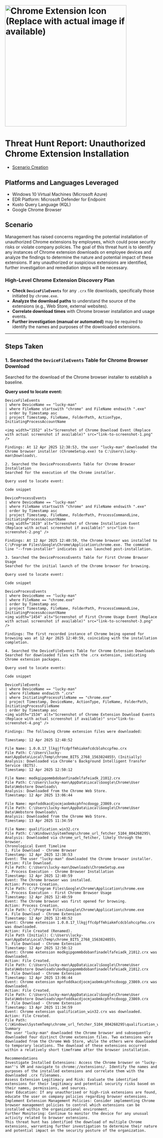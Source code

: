 # <img width="400" src="https://github.com/user-attachments/assets/44bac428-01bb-4fe9-9d85-96cba7698bee" alt="Chrome Extension Icon (Replace with actual image if available)"/>

# Threat Hunt Report: Unauthorized Chrome Extension Installation
- [Scenario Creation](link-to-scenario-creation-if-applicable.md)

## Platforms and Languages Leveraged
- Windows 10 Virtual Machines (Microsoft Azure)
- EDR Platform: Microsoft Defender for Endpoint
- Kusto Query Language (KQL)
- Google Chrome Browser

## Scenario

Management has raised concerns regarding the potential installation of unauthorized Chrome extensions by employees, which could pose security risks or violate company policies. The goal of this threat hunt is to identify any instances of Chrome extension downloads on employee devices and analyze the findings to determine the nature and potential impact of these extensions. If any unauthorized or suspicious extensions are identified, further investigation and remediation steps will be necessary.

### High-Level Chrome Extension Discovery Plan

- **Check `DeviceFileEvents`** for any `.crx` file downloads, specifically those initiated by `chrome.exe`.
- **Analyze the download paths** to understand the source of the extensions (e.g., Web Store, external websites).
- **Correlate download times** with Chrome browser installation and usage events.
- **Further investigation (manual or automated)** may be required to identify the names and purposes of the downloaded extensions.

---

## Steps Taken

### 1. Searched the `DeviceFileEvents` Table for Chrome Browser Download

Searched for the download of the Chrome browser installer to establish a baseline.

**Query used to locate event:**

```kql
DeviceFileEvents
| where DeviceName == "lucky-man"
| where FileName startswith "chrome" and FileName endswith ".exe"
| order by Timestamp asc
| project Timestamp, FileName, FolderPath, ActionType, InitiatingProcessAccountName

<img width="1552" alt="Screenshot of Chrome Download Event (Replace with actual screenshot if available)" src="link-to-screenshot-1.png" />

Findings: At 12 Apr 2025 12:38:53, the user "lucky-man" downloaded the Chrome browser installer (ChromeSetup.exe) to C:\Users\lucky-man\Downloads\.

2. Searched the DeviceProcessEvents Table for Chrome Browser Installation
Searched for the execution of the Chrome installer.

Query used to locate event:

Code snippet

DeviceProcessEvents
| where DeviceName == "lucky-man"
| where FileName startswith "chrome" and FileName endswith ".exe"
| order by Timestamp asc
| project Timestamp, FileName, FolderPath, ProcessCommandLine, InitiatingProcessAccountName
<img width="1619" alt="Screenshot of Chrome Installation Event (Replace with actual screenshot if available)" src="link-to-screenshot-2.png" />

Findings: At 12 Apr 2025 12:40:59, the Chrome browser was installed to C:\Program Files\Google\Chrome\Application\chrome.exe. The command line "--from-installer" indicates it was launched post-installation.

3. Searched the DeviceProcessEvents Table for First Chrome Browser Usage
Searched for the initial launch of the Chrome browser for browsing.

Query used to locate event:

Code snippet

DeviceProcessEvents
| where DeviceName == "lucky-man"
| where FileName == "chrome.exe"
| order by Timestamp asc
| project Timestamp, FileName, FolderPath, ProcessCommandLine, InitiatingProcessAccountName
<img width="1454" alt="Screenshot of First Chrome Usage Event (Replace with actual screenshot if available)" src="link-to-screenshot-3.png" />

Findings: The first recorded instance of Chrome being opened for browsing was at 12 Apr 2025 12:40:59, coinciding with the installation completion.

4. Searched the DeviceFileEvents Table for Chrome Extension Downloads
Searched for downloaded files with the .crx extension, indicating Chrome extension packages.

Query used to locate events:

Code snippet

DeviceFileEvents
| where DeviceName == "lucky-man"
| where FileName endswith ".crx"
| where InitiatingProcessFileName == "chrome.exe"
| project Timestamp, DeviceName, ActionType, FileName, FolderPath, InitiatingProcessFileName
| order by Timestamp asc
<img width="1534" alt="Screenshot of Chrome Extension Download Events (Replace with actual screenshot if available)" src="link-to-screenshot-4.png" />

Findings: The following Chrome extension files were downloaded:

Timestamp: 12 Apr 2025 12:48:52

File Name: 1.0.0.17_llkgjffcdpffmhiakmfcdcblohccpfmo.crx
File Path: C:\Users\lucky-man\AppData\Local\Temp\chrome_BITS_2768_1563824855\ (Initially)
Analysis: Downloaded via Chrome's Background Intelligent Transfer Service (BITS).
Timestamp: 12 Apr 2025 12:50:12

File Name: modkgipgommbdobanfinadelfafeiadk_21012.crx
File Path: C:\Users\lucky-man\AppData\Local\Google\Chrome\User Data\Webstore Downloads\
Analysis: Downloaded from the Chrome Web Store.
Timestamp: 12 Apr 2025 13:06:44

File Name: mpnfoddkacdjocmjaobmkcphfncdoogp_23869.crx
File Path: C:\Users\lucky-man\AppData\Local\Google\Chrome\User Data\Webstore Downloads\
Analysis: Downloaded from the Chrome Web Store.
Timestamp: 13 Apr 2025 11:34:59

File Name: qualification_win32.crx
File Path: C:\Windows\SystemTemp\chrome_url_fetcher_5104_804268295\
Analysis: Downloaded via chrome_url_fetcher, likely through the browser.
Chronological Event Timeline
1. File Download - Chrome Browser
Timestamp: 12 Apr 2025 12:38:53
Event: The user "lucky-man" downloaded the Chrome browser installer.
Action: File Download.
File Path: C:\Users\lucky-man\Downloads\ChromeSetup.exe
2. Process Execution - Chrome Browser Installation
Timestamp: 12 Apr 2025 12:40:59
Event: The Chrome browser was installed.
Action: Process Creation.
File Path: C:\Program Files\Google\Chrome\Application\chrome.exe
3. Process Execution - First Chrome Browser Usage
Timestamp: 12 Apr 2025 12:40:59
Event: The Chrome browser was first opened for browsing.
Action: Process Creation.
File Path: C:\Program Files\Google\Chrome\Application\chrome.exe
4. File Download - Chrome Extension
Timestamp: 12 Apr 2025 12:48:52
Event: Chrome extension 1.0.0.17_llkgjffcdpffmhiakmfcdcblohccpfmo.crx was downloaded.
Action: File Created (Renamed).
File Path (Initial): C:\Users\lucky-man\AppData\Local\Temp\chrome_BITS_2768_1563824855\
5. File Download - Chrome Extension
Timestamp: 12 Apr 2025 12:50:12
Event: Chrome extension modkgipgommbdobanfinadelfafeiadk_21012.crx was downloaded.
Action: File Created.
File Path: C:\Users\lucky-man\AppData\Local\Google\Chrome\User Data\Webstore Downloads\modkgipgommbdobanfinadelfafeiadk_21012.crx
6. File Download - Chrome Extension
Timestamp: 12 Apr 2025 13:06:44
Event: Chrome extension mpnfoddkacdjocmjaobmkcphfncdoogp_23869.crx was downloaded.
Action: File Created.
File Path: C:\Users\lucky-man\AppData\Local\Google\Chrome\User Data\Webstore Downloads\mpnfoddkacdjocmjaobmkcphfncdoogp_23869.crx
7. File Download - Chrome Extension
Timestamp: 13 Apr 2025 11:34:59
Event: Chrome extension qualification_win32.crx was downloaded.
Action: File Created.
File Path: C:\Windows\SystemTemp\chrome_url_fetcher_5104_804268295\qualification_win32.crx
Summary
The user "lucky-man" downloaded the Chrome browser and subsequently downloaded four distinct Chrome extension files. Two extensions were downloaded from the Chrome Web Store, while the others were downloaded to temporary locations. The download of these extensions occurred within a relatively short timeframe after the browser installation.

Recommendations
Investigate Installed Extensions: Access the Chrome browser on "lucky-man"'s VM and navigate to chrome://extensions/. Identify the names and purposes of the installed extensions and correlate them with the downloaded .crx filenames.
Assess Extension Legitimacy and Risk: Evaluate the identified extensions for their legitimacy and potential security risks based on their names, permissions, and sources.
User Education: If any unauthorised or high-risk extensions are found, educate the user on company policies regarding browser extensions.
Implement Extension Management Policies: Consider implementing Chrome browser management policies to control which extensions can be installed within the organizational environment.
Further Monitoring: Continue to monitor the device for any unusual activity related to browser extensions.
This threat hunt has identified the download of multiple Chrome extensions, warranting further investigation to determine their nature and potential impact on the security posture of the organization.
